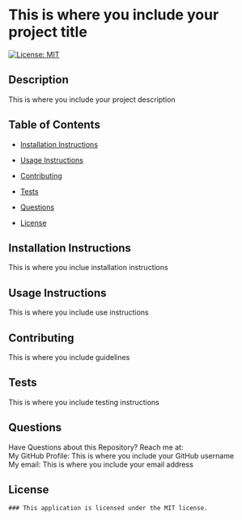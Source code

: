 
  # This is where you include your project title
  [![License: MIT](https://img.shields.io/badge/License-MIT-yellow.svg)](https://opensource.org/licenses/MIT)

  ## Description<br>

  This is where you include your project description

  ## Table of Contents

  * [Installation Instructions](#installation-instructions)
  
  * [Usage Instructions](#usage-instructions)
  
  * [Contributing](#contributing)
  
  * [Tests](#tests)
  
  * [Questions](#questions)

  
* [License](#license)


## Installation Instructions
  This is where you inclue installation instructions

  ## Usage Instructions
  This is where you include use instructions

  ## Contributing
  This is where you include guidelines

  ## Tests
  This is where you include testing instructions

  ## Questions
  Have Questions about this Repository? Reach me at:<br> 
  My GitHub Profile: This is where you include your GitHub username<br> 
  My email: This is where you include your email address<br> 

  ## License

    ### This application is licensed under the MIT license.
